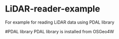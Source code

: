# LiDAR-reader-example
For example for reading LiDAR data using PDAL library

#PDAL library
PDAL library is installed from OSGeo4W
